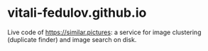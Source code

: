 # vitali-fedulov.github.io
Live code of https://similar.pictures: a service for image clustering (duplicate finder) and image search on disk.
